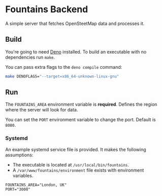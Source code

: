 # Fountains Backend

A simple server that fetches OpenSteetMap data and processes it.

## Build

You're going to need [Deno][deno] installed. To build an executable with no dependencies run `make`.

You can pass extra flags to the `deno compile` command:

```sh
make DENOFLAGS="--target=x86_64-unknown-linux-gnu"
```

## Run

The `FOUNTAINS_AREA` environment variable is **required**. Defines the region where the server will look for data.

You can set the `PORT` environment variable to change the port. Default is `8080`.

### Systemd

An example systemd service file is provided. It makes the following assumptions:
- The executable is located at `/usr/local/bin/fountains`.
- A `/var/www/fountains/environment` file exists with environment variables.

```
FOUNTAINS_AREA="London, UK"
PORT="3000"
```

[deno]: https://deno.land/

